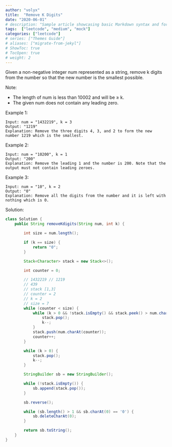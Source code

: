 ```yaml
---
author: "volyx"
title:  "Remove K Digits"
date: "2020-06-01"
# description: "Sample article showcasing basic Markdown syntax and formatting for HTML elements."
tags:  ["leetcode", "medium", "mock"]
categories: ["leetcode"]
# series: ["Themes Guide"]
# aliases: ["migrate-from-jekyl"]
# ShowToc: true
# TocOpen: true
# weight: 2
---
```


Given a non-negative integer num represented as a string, remove k digits from the number so that the new number is the smallest possible.

Note:

- The length of num is less than 10002 and will be ≥ k.
- The given num does not contain any leading zero.

Example 1:

```
Input: num = "1432219", k = 3
Output: "1219"
Explanation: Remove the three digits 4, 3, and 2 to form the new number 1219 which is the smallest.
```

Example 2:

```
Input: num = "10200", k = 1
Output: "200"
Explanation: Remove the leading 1 and the number is 200. Note that the output must not contain leading zeroes.
```

Example 3:

```
Input: num = "10", k = 2
Output: "0"
Explanation: Remove all the digits from the number and it is left with nothing which is 0.
```

Solution: 

```java
class Solution {
    public String removeKdigits(String num, int k) {

        int size = num.length();

        if (k == size) {
            return "0";
        }

        Stack<Character> stack = new Stack<>();

        int counter = 0;

        // 1432219 // 1219
        // 439
        // stack [1,3]
        // counter = 2
        // k = 2
        // size = 7
        while (counter < size) {
            while (k > 0 && !stack.isEmpty() && stack.peek() > num.charAt(counter)) {
                stack.pop();
                k--;
            }
            stack.push(num.charAt(counter));
            counter++;
        }

        while (k > 0) {
            stack.pop();
            k--;
        }

        StringBuilder sb = new StringBuilder();

        while (!stack.isEmpty()) {
            sb.append(stack.pop());
        }

        sb.reverse();

        while (sb.length() > 1 && sb.charAt(0) == '0') {
            sb.deleteCharAt(0);
        }

        return sb.toString();
    }
}
